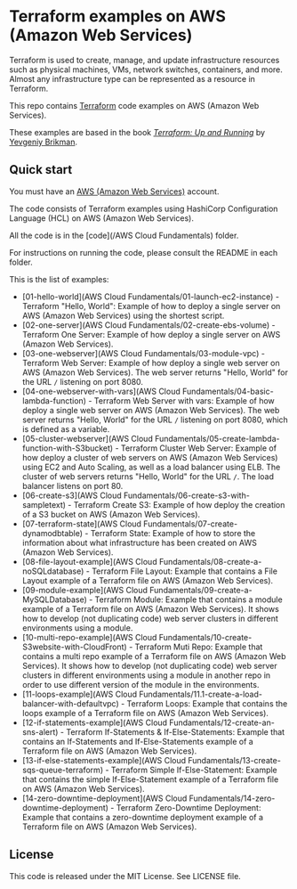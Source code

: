# Terraform examples on AWS (Amazon Web Services)

Terraform is used to create, manage, and update infrastructure resources such as physical machines, VMs, network switches, containers, and more. Almost any infrastructure type can be represented as a resource in Terraform.

This repo contains [Terraform](https://www.terraform.io/) code examples on AWS (Amazon Web Services).

These examples are based in the book *[Terraform: Up and Running](http://www.terraformupandrunning.com)* by [Yevgeniy Brikman](http://www.ybrikman.com).

## Quick start

You must have an [AWS (Amazon Web Services)](http://aws.amazon.com/) account.

The code consists of Terraform examples using HashiCorp Configuration Language (HCL) on AWS (Amazon Web Services).

All the code is in the [code](/AWS Cloud Fundamentals) folder.

For instructions on running the code, please consult the README in each folder.

This is the list of examples:

* [01-hello-world](AWS Cloud Fundamentals/01-launch-ec2-instance) - Terraform "Hello, World": Example of how to deploy a single server on AWS (Amazon Web Services) using the shortest script.
* [02-one-server](AWS Cloud Fundamentals/02-create-ebs-volume) - Terraform One Server: Example of how deploy a single server on AWS (Amazon Web Services).
* [03-one-webserver](AWS Cloud Fundamentals/03-module-vpc) - Terraform Web Server: Example of how deploy a single web server on AWS (Amazon Web Services). The web server returns "Hello, World" for the URL `/` listening on port 8080.
* [04-one-webserver-with-vars](AWS Cloud Fundamentals/04-basic-lambda-function) - Terraform Web Server with vars: Example of how deploy a single web server on AWS (Amazon Web Services). The web server returns "Hello, World" for the URL `/` listening on port 8080, which is defined as a variable.
* [05-cluster-webserver](AWS Cloud Fundamentals/05-create-lambda-function-with-S3bucket) - Terraform Cluster Web Server: Example of how deploy a cluster of web servers on AWS (Amazon Web Services) using EC2 and Auto Scaling, as well as a load balancer using ELB. The cluster of web servers returns "Hello, World" for the URL `/`. The load balancer listens on port 80.
* [06-create-s3](AWS Cloud Fundamentals/06-create-s3-with-sampletext) - Terraform Create S3: Example of how deploy the creation of a S3 bucket on AWS (Amazon Web Services).
* [07-terraform-state](AWS Cloud Fundamentals/07-create-dynamodbtable) - Terraform State: Example of how to store the information about what infrastructure has been created on AWS (Amazon Web Services).
* [08-file-layout-example](AWS Cloud Fundamentals/08-create-a-noSQLdatabase) - Terraform File Layout: Example that contains a File Layout example of a Terraform file on AWS (Amazon Web Services).
* [09-module-example](AWS Cloud Fundamentals/09-create-a-MySQLDatabase) - Terraform Module: Example that contains a module example of a Terraform file on AWS (Amazon Web Services). It shows how to develop (not duplicating code) web server clusters in different environments using a module.
* [10-multi-repo-example](AWS Cloud Fundamentals/10-create-S3website-with-CloudFront) - Terraform Muti Repo: Example that contains a multi repo example of a Terraform file on AWS (Amazon Web Services). It shows how to develop (not duplicating code) web server clusters in different environments using a module in another repo in order to use different version of the module in the environments.
* [11-loops-example](AWS Cloud Fundamentals/11.1-create-a-load-balancer-with-defaultvpc) - Terraform Loops: Example that contains the loops example of a Terraform file on AWS (Amazon Web Services).
* [12-if-statements-example](AWS Cloud Fundamentals/12-create-an-sns-alert) - Terraform If-Statements & If-Else-Statements: Example that contains an If-Statements and If-Else-Statements example of a Terraform file on AWS (Amazon Web Services).
* [13-if-else-statements-example](AWS Cloud Fundamentals/13-create-sqs-queue-terraform) - Terraform Simple If-Else-Statement: Example that contains the simple If-Else-Statement example of a Terraform file on AWS (Amazon Web Services).
* [14-zero-downtime-deployment](AWS Cloud Fundamentals/14-zero-downtime-deployment) - Terraform Zero-Downtime Deployment: Example that contains a zero-downtime deployment example of a Terraform file on AWS (Amazon Web Services).

## License

This code is released under the MIT License. See LICENSE file.